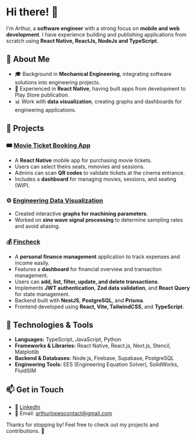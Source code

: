# Hi there! 👋

I'm Arthur, a **software engineer** with a strong focus on **mobile and web development**. I have experience building and publishing applications from scratch using **React Native, ReactJs, NodeJs and TypeScript**.

## 🚀 About Me

- 🎓 Background in **Mechanical Engineering**, integrating software solutions into engineering projects.
- 📱 Experienced in **React Native**, having built apps from development to Play Store publication.
- 📊 Work with **data visualization**, creating graphs and dashboards for engineering applications.

## 📌 Projects

### 🎟️ [Movie Ticket Booking App](https://github.com/ArthurLopesMagalhaes)

- A **React Native** mobile app for purchasing movie tickets.
- Users can select theirs seats, mmovies and sessions.
- Admins can scan **QR codes** to validate tickets at the cinema entrance.
- Includes a **dashboard** for managing movies, sessions, and seating (WIP).

### ⚙️ [Engineering Data Visualization](https://github.com/ArthurLopesMagalhaes/vibration-mec)

- Created interactive **graphs for machining parameters**.
- Worked on **sine wave signal processing** to determine sampling rates and avoid aliasing.

### 💰 [Fincheck](https://github.com/ArthurLopesMagalhaes/fincheck-frontend)

- A **personal finance management** application to track expenses and income easily.
- Features a **dashboard** for financial overview and transaction management.
- Users can **add, list, filter, update, and delete transactions**.
- Implements **JWT authentication**, **Zod data validation**, and **React Query** for state management.
- Backend built with **NestJS**, **PostgreSQL**, and **Prisma**.
- Frontend developed using **React, Vite, TailwindCSS**, and **TypeScript**.

## 🔧 Technologies & Tools

- **Languages:** TypeScript, JavaScript, Python
- **Frameworks & Libraries:** React Native, React.js, Next.js, Stencil, Matplotlib
- **Backend & Databases:** Node.js, Firebase, Supabase, PostgreSQL
- **Engineering Tools:** EES (Engineering Equation Solver), SolidWorks, FluidSIM

## 📫 Get in Touch

- 💼 [LinkedIn](https://www.linkedin.com/in/artthur-lopes/)
- 📧 Email: [arthurlopescontact@gmail.com](arthurlopescontact@gmail.com)

Thanks for stopping by! Feel free to check out my projects and contributions. 🚀
